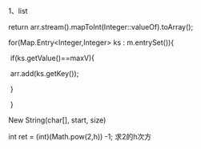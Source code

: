 1、list

return arr.stream().mapToInt(Integer::valueOf).toArray();





 for(Map.Entry<Integer,Integer> ks : m.entrySet()){

​            if(ks.getValue()==maxV){

​                arr.add(ks.getKey());

​            }

​        }

 





New String(char[], start, size)





int ret = (int)(Math.pow(2,h)) -1; 求2的h次方